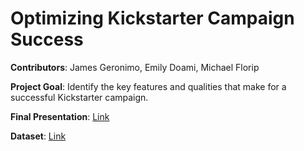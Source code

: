 # Optimizing Kickstarter Campaign Success

**Contributors**: James Geronimo, Emily Doami, Michael Florip

**Project Goal**: Identify the key features and qualities that make for a successful Kickstarter campaign.

**Final Presentation**: [Link](https://docs.google.com/presentation/d/1O3or2nAeKYeYfjdOhkLYELb6KKDvLI1_95q2uQthgrA/edit?usp=sharing)

**Dataset**: [Link](https://www.kaggle.com/datasets/ulrikthygepedersen/kickstarter-projects/data)
